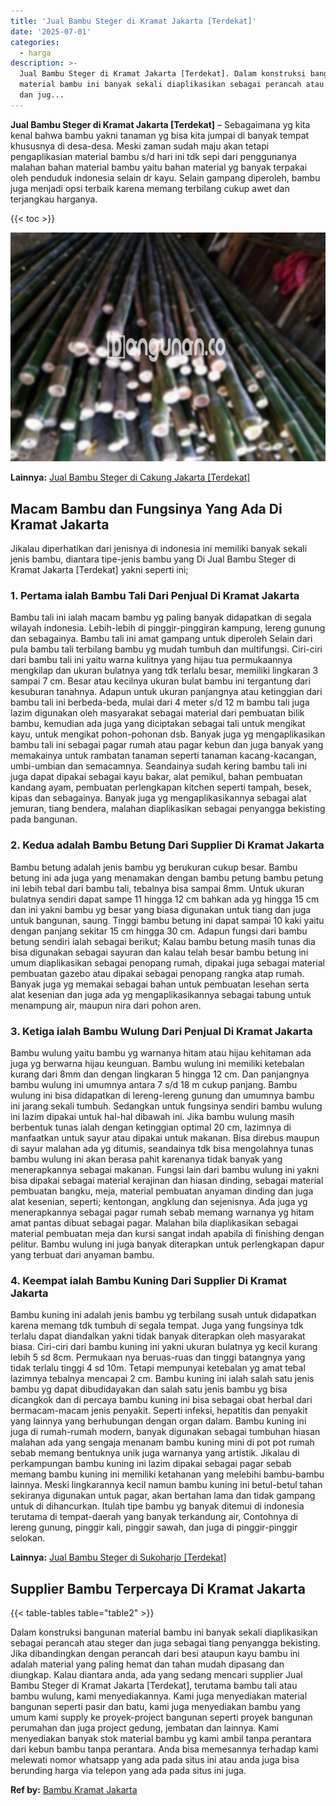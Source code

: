 ```yaml
---
title: 'Jual Bambu Steger di Kramat Jakarta [Terdekat]'
date: '2025-07-01'
categories:
  - harga
description: >-
  Jual Bambu Steger di Kramat Jakarta [Terdekat]. Dalam konstruksi bangunan
  material bambu ini banyak sekali diaplikasikan sebagai perancah atau steger
  dan jug...
---
```


**Jual Bambu Steger di Kramat Jakarta \[Terdekat\]** – Sebagaimana yg kita kenal bahwa bambu yakni tanaman yg bisa kita jumpai di banyak tempat khususnya di desa-desa. Meski zaman sudah maju akan tetapi pengaplikasian material bambu s/d hari ini tdk sepi dari penggunanya malahan bahan material bambu yaitu bahan material yg banyak terpakai oleh penduduk indonesia selain dr kayu. Selain gampang diperoleh, bambu juga menjadi opsi terbaik karena memang terbilang cukup awet dan terjangkau harganya.

{{< toc >}}

![Jual Bambu Steger di Kramat Jakarta [Terdekat]](/images/jual-bambu-tali-21.png)

**Lainnya:** [Jual Bambu Steger di Cakung Jakarta \[Terdekat\]](https://bambu.bangunan.co/jual-bambu-steger-di-cakung-jakarta-terdekat/)

## Macam Bambu dan Fungsinya Yang Ada Di Kramat Jakarta

Jikalau diperhatikan dari jenisnya di indonesia ini memiliki banyak sekali jenis bambu, diantara tipe-jenis bambu yang Di Jual Bambu Steger di Kramat Jakarta \[Terdekat\] yakni seperti ini;

### 1\. Pertama ialah Bambu Tali Dari Penjual Di Kramat Jakarta

Bambu tali ini ialah macam bambu yg paling banyak didapatkan di segala wilayah indonesia. Lebih-lebih di pinggir-pinggiran kampung, lereng gunung dan sebagainya. Bambu tali ini amat gampang untuk diperoleh Selain dari pula bambu tali terbilang bambu yg mudah tumbuh dan multifungsi. Ciri-ciri dari bambu tali ini yaitu warna kulitnya yang hijau tua permukaannya mengkilap dan ukuran bulatnya yang tdk terlalu besar, memiliki lingkaran 3 sampai 7 cm. Besar atau kecilnya ukuran bulat bambu ini tergantung dari kesuburan tanahnya. Adapun untuk ukuran panjangnya atau ketinggian dari bambu tali ini berbeda-beda, mulai dari 4 meter s/d 12 m bambu tali juga lazim digunakan oleh masyarakat sebagai material dari pembuatan bilik bambu, kemudian ada juga yang diciptakan sebagai tali untuk mengikat kayu, untuk mengikat pohon-pohonan dsb. Banyak juga yg mengaplikasikan bambu tali ini sebagai pagar rumah atau pagar kebun dan juga banyak yang memakainya untuk rambatan tanaman seperti tanaman kacang-kacangan, umbi-umbian dan semacamnya. Seandainya sudah kering bambu tali ini juga dapat dipakai sebagai kayu bakar, alat pemikul, bahan pembuatan kandang ayam, pembuatan perlengkapan kitchen seperti tampah, besek, kipas dan sebagainya. Banyak juga yg mengaplikasikannya sebagai alat jemuran, tiang bendera, malahan diaplikasikan sebagai penyangga bekisting pada bangunan.

### 2\. Kedua adalah Bambu Betung Dari Supplier Di Kramat Jakarta

Bambu betung adalah jenis bambu yg berukuran cukup besar. Bambu betung ini ada juga yang menamakan dengan bambu petung bambu petung ini lebih tebal dari bambu tali, tebalnya bisa sampai 8mm. Untuk ukuran bulatnya sendiri dapat sampe 11 hingga 12 cm bahkan ada yg hingga 15 cm dan ini yakni bambu yg besar yang biasa digunakan untuk tiang dan juga untuk bangunan, saung. Tinggi bambu betung ini dapat sampai 10 kaki yaitu dengan panjang sekitar 15 cm hingga 30 cm. Adapun fungsi dari bambu betung sendiri ialah sebagai berikut; Kalau bambu betung masih tunas dia bisa digunakan sebagai sayuran dan kalau telah besar bambu betung ini umum diaplikasikan sebagai penopang rumah, dipakai juga sebagai material pembuatan gazebo atau dipakai sebagai penopang rangka atap rumah. Banyak juga yg memakai sebagai bahan untuk pembuatan lesehan serta alat kesenian dan juga ada yg mengaplikasikannya sebagai tabung untuk menampung air, maupun nira dari pohon aren.

### 3\. Ketiga ialah Bambu Wulung Dari Penjual Di Kramat Jakarta

Bambu wulung yaitu bambu yg warnanya hitam atau hijau kehitaman ada juga yg berwarna hijau keunguan. Bambu wulung ini memiliki ketebalan kurang dari 8mm dan dengan lingkaran 5 hingga 12 cm. Dan panjangnya bambu wulung ini umumnya antara 7 s/d 18 m cukup panjang. Bambu wulung ini bisa didapatkan di lereng-lereng gunung dan umumnya bambu ini jarang sekali tumbuh. Sedangkan untuk fungsinya sendiri bambu wulung ini lazim dipakai untuk hal-hal dibawah ini. Jika bambu wulung masih berbentuk tunas ialah dengan ketinggian optimal 20 cm, lazimnya di manfaatkan untuk sayur atau dipakai untuk makanan. Bisa direbus maupun di sayur malahan ada yg ditumis, seandainya tdk bisa mengolahnya tunas bambu wulung ini akan berasa pahit karenanya tidak banyak yang menerapkannya sebagai makanan. Fungsi lain dari bambu wulung ini yakni bisa dipakai sebagai material kerajinan dan hiasan dinding, sebagai material pembuatan bangku, meja, material pembuatan anyaman dinding dan juga alat kesenian, seperti; kentongan, angklung dan sejenisnya. Ada juga yg menerapkannya sebagai pagar rumah sebab memang warnanya yg hitam amat pantas dibuat sebagai pagar. Malahan bila diaplikasikan sebagai material pembuatan meja dan kursi sangat indah apabila di finishing dengan pelitur. Bambu wulung ini juga banyak diterapkan untuk perlengkapan dapur yang terbuat dari anyaman bambu.

### 4\. Keempat ialah Bambu Kuning Dari Supplier Di Kramat Jakarta

Bambu kuning ini adalah jenis bambu yg terbilang susah untuk didapatkan karena memang tdk tumbuh di segala tempat. Juga yang fungsinya tdk terlalu dapat diandalkan yakni tidak banyak diterapkan oleh masyarakat biasa. Ciri-ciri dari bambu kuning ini yakni ukuran bulatnya yg kecil kurang lebih 5 sd 8cm. Permukaan nya beruas-ruas dan tinggi batangnya yang tidak terlalu tinggi 4 sd 10m. Tetapi mempunyai ketebalan yg amat tebal lazimnya tebalnya mencapai 2 cm. Bambu kuning ini ialah salah satu jenis bambu yg dapat dibudidayakan dan salah satu jenis bambu yg bisa dicangkok dan di percaya bambu kuning ini bisa sebagai obat herbal dari bermacam-macam jenis penyakit. Seperti infeksi, hepatitis dan penyakit yang lainnya yang berhubungan dengan organ dalam. Bambu kuning ini juga di rumah-rumah modern, banyak digunakan sebagai tumbuhan hiasan malahan ada yang sengaja menanam bambu kuning mini di pot pot rumah sebab memang bentuknya unik juga warnanya yang artistik. Jikalau di perkampungan bambu kuning ini lazim dipakai sebagai pagar sebab memang bambu kuning ini memiliki ketahanan yang melebihi bambu-bambu lainnya. Meski lingkarannya kecil namun bambu kuning ini betul-betul tahan sekiranya digunakan untuk pagar, akan bertahan lama dan tidak gampang untuk di dihancurkan. Itulah tipe bambu yg banyak ditemui di indonesia terutama di tempat-daerah yang banyak terkandung air, Contohnya di lereng gunung, pinggir kali, pinggir sawah, dan juga di pinggir-pinggir selokan.

**Lainnya:** [Jual Bambu Steger di Sukoharjo \[Terdekat\]](https://bambu.bangunan.co/jual-bambu-steger-di-sukoharjo-terdekat/)

## Supplier Bambu Terpercaya Di Kramat Jakarta

{{< table-tables table="table2" >}}

Dalam konstruksi bangunan material bambu ini banyak sekali diaplikasikan sebagai perancah atau steger dan juga sebagai tiang penyangga bekisting. Jika dibandingkan dengan perancah dari besi ataupun kayu bambu ini adalah material yang paling hemat dan tahan mudah dipasang dan diungkap. Kalau diantara anda, ada yang sedang mencari supplier Jual Bambu Steger di Kramat Jakarta \[Terdekat\], terutama bambu tali atau bambu wulung, kami menyediakannya. Kami juga menyediakan material bangunan seperti pasir dan batu, kami juga menyediakan bambu yang umum kami supply ke proyek-project bangunan seperti proyek bangunan perumahan dan juga project gedung, jembatan dan lainnya. Kami menyediakan banyak stok material bambu yg kami ambil tanpa perantara dari kebun bambu tanpa perantara. Anda bisa memesannya terhadap kami melewati nomor whatsapp yang ada pada situs ini atau anda juga bisa berunding harga via telepon yang ada pada situs ini juga.

**Ref by:** [Bambu Kramat Jakarta](https://id.wikipedia.org/wiki/Bambu)

